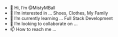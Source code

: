 - 👋 Hi, I’m @MistyMBall
- 👀 I’m interested in ... Shoes, Clothes, My Family
- 🌱 I’m currently learning ... Full Stack Development  
- 💞️ I’m looking to collaborate on ... 
- 📫 How to reach me ...

<!---
MistyMBall/MistyMBall is a ✨ special ✨ repository because its `README.md` (this file) appears on your GitHub profile.
You can click the Preview link to take a look at your changes.
--->
